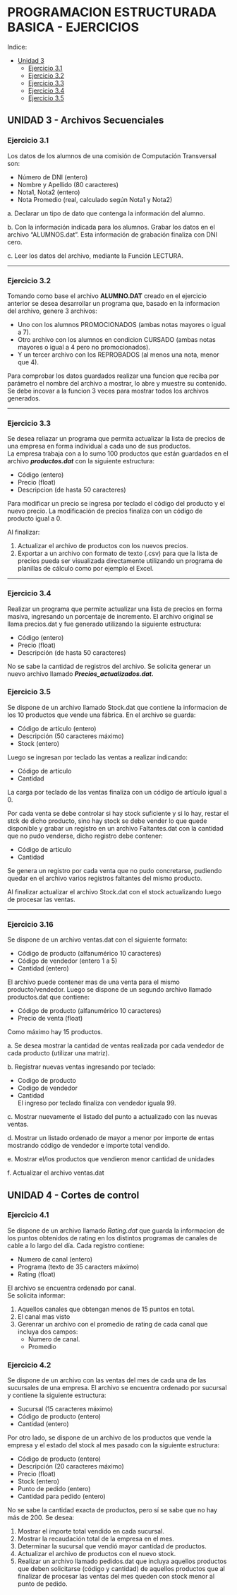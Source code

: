 # PROGRAMACION ESTRUCTURADA BASICA - EJERCICIOS

Indice:
- [Unidad 3](#unidad-3---archivos-secuenciales)
  - [Ejercicio 3.1](#ejercicio-31)
  - [Ejercicio 3.2](#ejercicio-32)
  - [Ejercicio 3.3](#ejercicio-33)
  - [Ejercicio 3.4](#ejercicio-34)
  - [Ejercicio 3.5](#ejercicio-35)


## UNIDAD 3 - Archivos Secuenciales

### Ejercicio 3.1

Los datos de los alumnos de una comisión de Computación Transversal son:
- Número de DNI (entero)
- Nombre y Apellido (80 caracteres)
- Nota1, Nota2 (entero)
- Nota Promedio (real, calculado según Nota1 y Nota2)

a. Declarar un tipo de dato que contenga la información del alumno.

b. Con la información indicada para los alumnos. Grabar los datos en el archivo “ALUMNOS.dat”. Esta
información de grabación finaliza con DNI cero.

c. Leer los datos del archivo, mediante la Función LECTURA.

----

### Ejercicio 3.2

Tomando como base el archivo __ALUMNO.DAT__ creado en el ejercicio anterior se desea desarrollar un programa que, basado en la informacion del archivo, genere 3 archivos:
 - Uno con los alumnos PROMOCIONADOS (ambas notas mayores o igual a 7).
 - Otro archivo con los alumnos en condicion CURSADO (ambas notas mayores o igual a 4 pero no promocionados).
 - Y un tercer archivo con los REPROBADOS (al menos una nota, menor que 4).

Para comprobar los datos guardados realizar una funcion que reciba por parámetro el nombre del archivo a mostrar, lo abre y muestre su contenido. Se debe incovar a la funcion 3 veces para mostrar todos los archivos generados.

---

### Ejercicio 3.3

Se desea reliazar un programa que permita actualizar la lista de precios de una empresa en forma individual a cada uno de sus productos. \
La empresa trabaja con a lo sumo 100 productos que están guardados en el archivo __*productos.dat*__ con la siguiente estructura:
  - Código (entero)
  - Precio (float)
  - Descripcion (de hasta 50 caracteres)

Para modificar un precio se ingresa por teclado el código del producto y el nuevo precio. La modificación de precios finaliza con un código de producto igual a 0.

Al finalizar:
  1. Actualizar el archivo de productos con los nuevos precios.
  2. Exportar a un archivo con formato de texto (.csv) para que la lista de precios pueda ser visualizada directamente utilizando un programa de planillas de cálculo como por ejemplo el Excel.

---

### Ejercicio 3.4

Realizar un programa que permite actualizar una lista de precios en forma masiva, ingresando un porcentaje
de incremento. El archivo original se llama precios.dat y fue generado utilizando la siguiente estructura:
- Código (entero)
- Precio (float)
- Descripción (de hasta 50 caracteres)

No se sabe la cantidad de registros del archivo.
Se solicita generar un nuevo archivo llamado __*Precios_actualizados.dat.*__

### Ejercicio 3.5

Se dispone de un archivo llamado Stock.dat que contiene la informacion de los 10 productos que vende una fábrica. En el archivo se guarda:
- Código de artículo (entero)
- Descripción (50 caracteres máximo)
- Stock (entero)

Luego se ingresan por teclado las ventas a realizar indicando:
- Código de artículo
- Cantidad

La carga por teclado de las ventas finaliza con un código de artículo igual a 0.

Por cada venta se debe controlar si hay stock suficiente y si lo hay, restar el stck de dicho producto, sino hay stock se debe vender lo que quede disponible y grabar un registro en un archivo Faltantes.dat con la cantidad que no pudo venderse, dicho registro debe contener:
- Código de artículo
- Cantidad

Se genera un registro por cada venta que no pudo concretarse, pudiendo quedar en el archivo varios registros faltantes del mismo producto.

Al finalizar actualizar el archivo Stock.dat con el stock actualizando luego de procesar las ventas.

----

### Ejercicio 3.16
Se dispone de un archivo ventas.dat con el siguiente formato:
- Código de producto (alfanumérico 10 caracteres)
- Código de vendedor (entero 1 a 5)
- Cantidad (entero)

El archivo puede contener mas de una venta para el mismo producto/vendedor. Luego se dispone de un segundo archivo llamado productos.dat que contiene:
- Código de producto (alfanumérico 10 caracteres)
- Precio de venta (float)

Como máximo hay 15 productos.

a. Se desea mostrar la cantidad de ventas realizada por cada vendedor de cada producto (utilizar una matriz).

b. Registrar nuevas ventas ingresando por teclado:
- Codigo de producto
- Codigo de vendedor
- Cantidad\
El ingreso por teclado finaliza con vendedor iguala 99.

c. Mostrar nuevamente el listado del punto a actualizado con las nuevas ventas.

d. Mostrar un listado ordenado de mayor a menor por importe de entas mostrando código de vendedor e importe total vendido.

e. Mostrar el/los productos que vendieron menor cantidad de unidades

f. Actualizar el archivo ventas.dat


## UNIDAD 4 - Cortes de control

### Ejercicio 4.1

Se dispone de un archivo llamado *Rating.dat* que guarda la informacion de los puntos obtenidos de rating en los distintos programas de canales de cable a lo largo del día. Cada registro contiene:
- Numero de canal (entero)
- Programa (texto de 35 caracters máximo)
- Rating (float)

El archivo se encuentra ordenado por canal. \
Se solicita informar:
1. Aquellos canales que obtengan menos de 15 puntos en total.
2. El canal mas visto
3. Gerenrar un archivo con el promedio de rating de cada canal que incluya dos campos:
    - Numero de canal.
    - Promedio

### Ejercicio 4.2

Se dispone de un archivo con las ventas del mes de cada una de las sucursales de una empresa. El archivo se
encuentra ordenado por sucursal y contiene la siguiente estructura:
- Sucursal (15 caracteres máximo)
- Código de producto (entero)
- Cantidad (entero)

Por otro lado, se dispone de un archivo de los productos que vende la empresa y el estado del stock al mes
pasado con la siguiente estructura:
- Código de producto (entero)
- Descripción (20 caracteres máximo)
- Precio (float)
- Stock (entero)
- Punto de pedido (entero)
- Cantidad para pedido (entero)

No se sabe la cantidad exacta de productos, pero sí se sabe que no hay más de 200. Se desea:
 1. Mostrar el importe total vendido en cada sucursal.
 2. Mostrar la recaudación total de la empresa en el mes.
 3. Determinar la sucursal que vendió mayor cantidad de productos.
 4. Actualizar el archivo de productos con el nuevo stock.
 5. Realizar un archivo llamado pedidos.dat que incluya aquellos productos que deben solicitarse (código y cantidad) de aquellos productos que al finalizar de procesar las ventas del mes queden
con stock menor al punto de pedido.